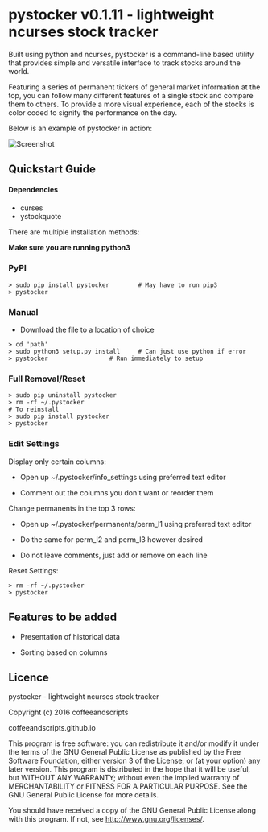 # **pystocker v0.1.11** - lightweight ncurses stock tracker

Built using python and ncurses, pystocker is a command-line based utility that provides simple and versatile interface to track stocks around the world.

Featuring a series of permanent tickers of general market information at the top, you can follow many different features of a single stock and compare them to others. To provide a more visual experience, each of the stocks is color coded to signify the performance on the day.

Below is an example of pystocker in action:

![Screenshot](https://raw.githubusercontent.com/coffeeandscripts/pystocker/master/example.png "pystocker screenshot")

## Quickstart Guide

#### Dependencies

 - curses
 - ystockquote

There are multiple installation methods:

**Make sure you are running python3**

### PyPI

~~~
> sudo pip install pystocker		# May have to run pip3
> pystocker
~~~

### Manual

 - Download the file to a location of choice

~~~
> cd 'path'
> sudo python3 setup.py install		# Can just use python if error
> pystocker					# Run immediately to setup
~~~

### Full Removal/Reset

~~~
> sudo pip uninstall pystocker
> rm -rf ~/.pystocker
# To reinstall
> sudo pip install pystocker
> pystocker
~~~

### Edit Settings

Display only certain columns:

 - Open up ~/.pystocker/info_settings using preferred text editor

 - Comment out the columns you don't want or reorder them

Change permanents in the top 3 rows:

 - Open up ~/.pystocker/permanents/perm_l1 using preferred text editor

 - Do the same for perm_l2 and perm_l3 however desired

 - Do not leave comments, just add or remove on each line

Reset Settings:

~~~
> rm -rf ~/.pystocker
> pystocker
~~~

## Features to be added

* Presentation of historical data

* Sorting based on columns

## Licence

pystocker - lightweight ncurses stock tracker

Copyright (c) 2016 coffeeandscripts

coffeeandscripts.github.io

This program is free software: you can redistribute it and/or modify it under the terms of the GNU General Public License as published by the Free Software Foundation, either version 3 of the License, or (at your option) any later version.
This program is distributed in the hope that it will be useful, but WITHOUT ANY WARRANTY; without even the implied warranty of MERCHANTABILITY or FITNESS FOR A PARTICULAR PURPOSE.  See the GNU General Public License for more details.

You should have received a copy of the GNU General Public License along with this program.  If not, see <http://www.gnu.org/licenses/>.
